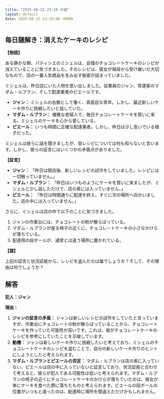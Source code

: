 ```yaml
---
title: "2025-08-22 23:10 の謎"
layout: default
date: 2025-08-22 23:10:00 +0900
---
```

## 毎日謎解き：消えたケーキのレシピ

**【物語】**

ある静かな朝、パティシエのミシェルは、自慢のチョコレートケーキのレシピが消えていることに気づきました。そのレシピは、彼女が祖母から受け継いだ大切なもので、店の一番人気商品を生み出す秘密が詰まっていました。

ミシェルは、昨日店にいた人物を思い出しました。従業員のジャン、常連客のマダム・ルブラン、そして配達業者のピエールです。

*   **ジャン：** ミシェルの右腕として働く、真面目な青年。しかし、最近新しいケーキ作りに挑戦したいと話していた。
*   **マダム・ルブラン：** 優雅な老婦人で、毎日チョコレートケーキを買いに来る。ミシェルのケーキを心から愛している。
*   **ピエール：** いつも時間に正確な配達業者。しかし、昨日は少し急いでいる様子だった。

ミシェルは彼らに話を聞きましたが、皆レシピについては何も知らないと言います。しかし、彼らの証言にはいくつかの矛盾点がありました。

**【証言】**

*   **ジャン：** 「昨日は閉店後、新しいレシピの試作をしていました。レシピには一切触っていません。」
*   **マダム・ルブラン：** 「昨日はいつものようにケーキを買いに来ましたが、ミシェルと少し話しただけで、店の奥には入っていません。」
*   **ピエール：** 「昨日は時間通りに配達を終え、すぐに次の場所へ向かいました。店の中には入っていません。」

さらに、ミシェルは店の中で以下のことに気づきました。

1.  ジャンの作業台には、チョコレートの粉が散らばっている。
2.  マダム・ルブランが座る椅子の近くに、チョコレートケーキの小さなかけらが落ちている。
3.  配達用の段ボールが、通常とは違う場所に置かれている。

**【謎】**

上記の証言と状況証拠から、レシピを盗んだのは誰でしょうか？そして、その理由は何でしょうか？

## 解答

**犯人：ジャン**

**理由：**

1.  **ジャンの証言の矛盾：** ジャンは新しいレシピの試作をしていたと言っていますが、作業台にチョコレートの粉が散らばっていることから、チョコレートケーキを作っていた可能性が高いです。これは、彼がチョコレートケーキのレシピを参考にしていたことを示唆しています。
2.  **動機：** ジャンは新しいケーキ作りに挑戦したいと考えており、ミシェルのチョコレートケーキのレシピを盗むことで、自分の新しいケーキ作りのヒントにしようとしたと考えられます。
3.  **マダム・ルブランとピエールの否定：** マダム・ルブランは店の奥に入っていない、ピエールは店の中に入っていないと証言しており、状況証拠と合わせて考えると、彼らが犯人である可能性は低いと考えられます。マダム・ルブランの椅子の近くにチョコレートケーキのかけらが落ちていたのは、彼女が単にケーキを食べた際に落ちたものと考えられます。ピエールの段ボールの位置がいつもと違ったのは、配達時に場所を間違えただけかもしれません。

